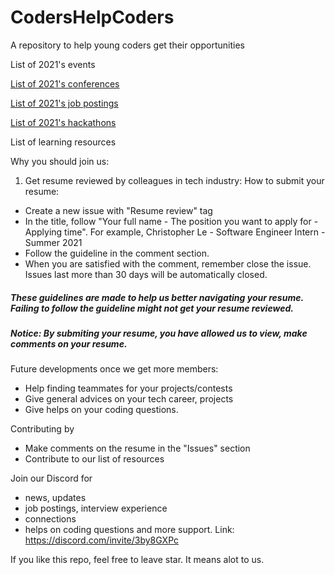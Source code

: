 # CodersHelpCoders
A repository to help young coders get their opportunities 

List of 2021's events

[List of 2021's conferences](https://github.com/chrislevn/CodersHelpCoders/tree/main/2021/Conferences)

[List of 2021's job postings](https://github.com/chrislevn/CodersHelpCoders/tree/main/2021/Jobs/Spring%20-%20Internship)

[List of 2021's hackathons](https://github.com/chrislevn/CodersHelpCoders/tree/main/2021/Hackathons)

List of learning resources

Why you should join us: 
1. Get resume reviewed by colleagues in tech industry: 
How to submit your resume:
- Create a new issue with "Resume review" tag
- In the title, follow "Your full name - The position you want to apply for - Applying time". For example, Christopher Le - Software Engineer Intern - Summer 2021
- Follow the guideline in the comment section.
- When you are satisfied with the comment, remember close the issue. Issues last more than 30 days will be automatically closed. 
##### These guidelines are made to help us better navigating your resume. Failing to follow the guideline might not get your resume reviewed.
##### Notice: By submiting your resume, you have allowed us to view, make comments on your resume. 

Future developments once we get more members: 
- Help finding teammates for your projects/contests
- Give general advices on your tech career, projects
- Give helps on your coding questions. 

Contributing by 
- Make comments on the resume in the "Issues" section
- Contribute to our list of resources

Join our Discord for 
- news, updates 
- job postings, interview experience
- connections
- helps on coding questions
and more support.
Link: https://discord.com/invite/3by8GXPc

If you like this repo, feel free to leave star. It means alot to us.
